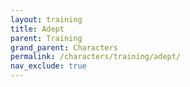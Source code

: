 ```yaml
---
layout: training
title: Adept
parent: Training
grand_parent: Characters
permalink: /characters/training/adept/
nav_exclude: true
---
```

